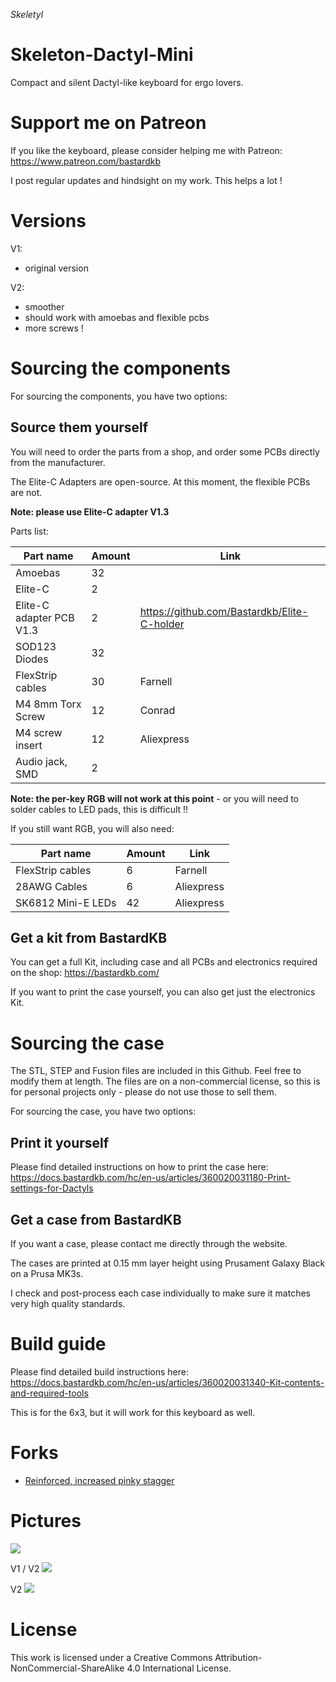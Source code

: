 *Skeletyl*

# Skeleton-Dactyl-Mini

Compact and silent Dactyl-like keyboard for ergo lovers.

# Support me on Patreon

If you like the keyboard, please consider helping me with Patreon: https://www.patreon.com/bastardkb

I post regular updates and hindsight on my work. This helps a lot !

# Versions

V1:

- original version

V2:

- smoother
- should work with amoebas and flexible pcbs
- more screws !

# Sourcing the components

For sourcing the components, you have two options:

## Source them yourself

You will need to order the parts from a shop, and order some PCBs directly from the manufacturer.

The Elite-C Adapters are open-source. At this moment, the flexible PCBs are not.

**Note: please use Elite-C adapter V1.3**


Parts list:

| Part name  | Amount |  Link |
| ------------- | ------------- | ------------- |
| Amoebas  | 32  | |
| Elite-C | 2  | |
| Elite-C adapter PCB V1.3 | 2  | https://github.com/Bastardkb/Elite-C-holder |
| SOD123 Diodes | 32  | |
| FlexStrip cables | 30  | Farnell |
| M4 8mm Torx Screw | 12  | Conrad |
| M4 screw insert | 12  | Aliexpress |
| Audio jack, SMD | 2  |  |


**Note: the per-key RGB will not work at this point** - or you will need to solder cables to LED pads, this is difficult !!

If you still want RGB, you will also need:

| Part name  | Amount |  Link |
| ------------- | ------------- | ------------- |
| FlexStrip cables | 6  | Farnell |
| 28AWG Cables | 6  | Aliexpress |
| SK6812 Mini-E LEDs | 42  | Aliexpress |

## Get a kit from BastardKB

You can get a full Kit, including case and all PCBs and electronics required on the shop:
https://bastardkb.com/


If you want to print the case yourself, you can also get just the electronics Kit.

# Sourcing the case

The STL, STEP and Fusion files are included in this Github.
Feel free to modify them at length. The files are on a non-commercial license, so this is for personal projects only - please do not use those to sell them.

For sourcing the case, you have two options:

## Print it yourself

Please find detailed instructions on how to print the case here:
https://docs.bastardkb.com/hc/en-us/articles/360020031180-Print-settings-for-Dactyls


## Get a case from BastardKB

If you want a case, please contact me directly through the website.

The cases are printed at 0.15 mm layer height using Prusament Galaxy Black on a Prusa MK3s.

I check and post-process each case individually to make sure it matches very high quality standards.

# Build guide

Please find detailed build instructions here:
https://docs.bastardkb.com/hc/en-us/articles/360020031340-Kit-contents-and-required-tools

This is for the 6x3, but it will work for this keyboard as well.


# Forks

- [Reinforced, increased pinky stagger](https://github.com/dereknheiley/Skeleton-Dactyl-Mini)

# Pictures

![](pics/skel.png)

V1 / V2
![](pics/v1v2.jpg)

V2
![](pics/2.jpg)


# License 

This work is licensed under a Creative Commons Attribution-NonCommercial-ShareAlike 4.0 International License.
